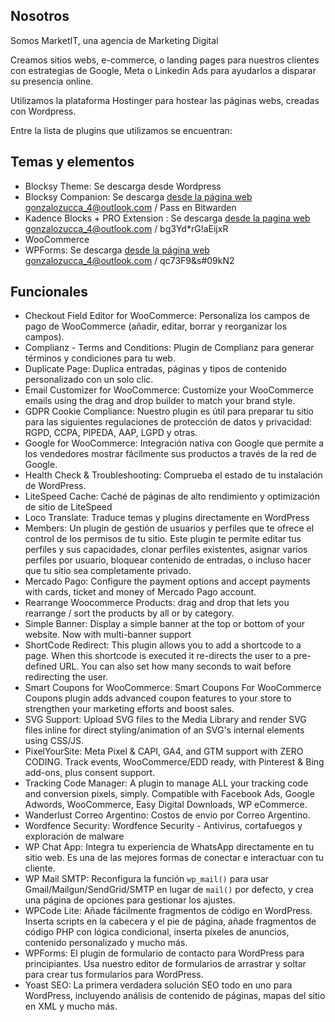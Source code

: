 ## Nosotros

Somos MarketIT, una agencia de Marketing Digital

Creamos sitios webs, e-commerce, o landing pages para nuestros clientes con estrategias de Google, Meta o Linkedin Ads para ayudarlos a disparar su presencia online.

Utilizamos la plataforma Hostinger para hostear las páginas webs, creadas con Wordpress.

Entre la lista de plugins que utilizamos se encuentran:

## Temas y elementos

- Blocksy Theme: Se descarga desde Wordpress
- Blocksy Companion: Se descarga [desde la página web](https://creativethemes.com/blocksy/account/#!/downloads) gonzalozucca_4@outlook.com / Pass en Bitwarden
- Kadence Blocks + PRO Extension : Se descarga [desde la pagina web](https://www.kadencewp.com/my-account/) gonzalozucca_4@outlook.com / bg3Yd*rG!aEijxR
- WooCommerce
- WPForms:  Se descarga [desde la página web](https://wpforms.com/account/) gonzalozucca_4@outlook.com / qc73F9&s#09kN2

## Funcionales

- Checkout Field Editor for WooCommerce: Personaliza los campos de pago de WooCommerce (añadir, editar, borrar y reorganizar los campos).
- Complianz - Terms and Conditions: Plugin de Complianz para generar términos y condiciones para tu web.
- Duplicate Page: Duplica entradas, páginas y tipos de contenido personalizado con un solo clic.
- Email Customizer for WooCommerce: Customize your WooCommerce emails using the drag and drop builder to match your brand style.
- GDPR Cookie Compliance: Nuestro plugin es útil para preparar tu sitio para las siguientes regulaciones de protección de datos y privacidad: RGPD, CCPA, PIPEDA, AAP, LGPD y otras.
- Google for WooCommerce: Integración nativa con Google que permite a los vendedores mostrar fácilmente sus productos a través de la red de Google.
- Health Check & Troubleshooting: Comprueba el estado de tu instalación de WordPress.
- LiteSpeed Cache: Caché de páginas de alto rendimiento y optimización de sitio de LiteSpeed
- Loco Translate: Traduce temas y plugins directamente en WordPress
- Members: Un plugin de gestión de usuarios y perfiles que te ofrece el control de los permisos de tu sitio. Este plugin te permite editar tus perfiles y sus capacidades, clonar perfiles existentes, asignar varios perfiles por usuario, bloquear contenido de entradas, o incluso hacer que tu sitio sea completamente privado.
- Mercado Pago: Configure the payment options and accept payments with cards, ticket and money of Mercado Pago account.
- Rearrange Woocommerce Products: drag and drop that lets you rearrange / sort the products by all or by category.
- Simple Banner: Display a simple banner at the top or bottom of your website. Now with multi-banner support
- ShortCode Redirect: This plugin allows you to add a shortcode to a page. When this shortcode is executed it re-directs the user to a pre-defined URL. You can also set how many seconds to wait before redirecting the user.
- Smart Coupons for WooCommerce: Smart Coupons For WooCommerce Coupons plugin adds advanced coupon features to your store to strengthen your marketing efforts and boost sales.
- SVG Support: Upload SVG files to the Media Library and render SVG files inline for direct styling/animation of an SVG's internal elements using CSS/JS.
- PixelYourSite: Meta Pixel & CAPI, GA4, and GTM support with ZERO CODING. Track events, WooCommerce/EDD ready, with Pinterest & Bing add-ons, plus consent support.
- Tracking Code Manager: A plugin to manage ALL your tracking code and conversion pixels, simply. Compatible with Facebook Ads, Google Adwords, WooCommerce, Easy Digital Downloads, WP eCommerce.
- Wanderlust Correo Argentino: Costos de envio por Correo Argentino.
- Wordfence Security: Wordfence Security - Antivirus, cortafuegos y exploración de malware
- WP Chat App: Integra tu experiencia de WhatsApp directamente en tu sitio web. Es una de las mejores formas de conectar e interactuar con tu cliente.
- WP Mail SMTP: Reconfigura la función `wp_mail()` para usar Gmail/Mailgun/SendGrid/SMTP en lugar de `mail()` por defecto, y crea una página de opciones para gestionar los ajustes.
- WPCode Lite: Añade fácilmente fragmentos de código en WordPress. Inserta scripts en la cabecera y el pie de página, añade fragmentos de código PHP con lógica condicional, inserta píxeles de anuncios, contenido personalizado y mucho más.
- WPForms:  El plugin de formulario de contacto para WordPress para principiantes. Usa nuestro editor de formularios de arrastrar y soltar para crear tus formularios para WordPress.
- Yoast SEO: La primera verdadera solución SEO todo en uno para WordPress, incluyendo análisis de contenido de páginas, mapas del sitio en XML y mucho más.
